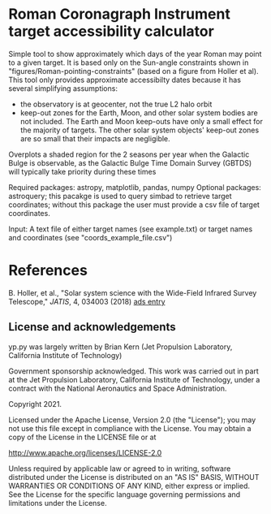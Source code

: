 # Roman Coronagraph Instrument target accessibility calculator

Simple tool to show approximately which days of the year Roman may point to a given target. It is based only on the Sun-angle constraints shown in "figures/Roman-pointing-constraints" (based on a figure from Holler et al). This tool only provides approximate accessibilty dates because it has several simplifying assumptions:
 * the observatory is at geocenter, not the true L2 halo orbit
 * keep-out zones for the Earth, Moon, and other solar system bodies are not included. The Earth and Moon keep-outs have only a small effect for the majority of targets. The other solar system objects' keep-out zones are so small that their impacts are negligible.

Overplots a shaded region for the 2 seasons per year when the Galactic Bulge is observable, as the Galactic Bulge Time Domain Survey (GBTDS) will typically take priority during these times
 
Required packages: astropy, matplotlib, pandas, numpy
Optional packages: astroquery; this pacakge is used to query simbad to retrieve target coordinates; without this package the user must provide a csv file of target coordinates.

Input: A text file of either target names (see example.txt) or target names and coordinates (see "coords_example_file.csv")


# References
B. Holler, et al., "Solar system science with the Wide-Field Infrared Survey Telescope," _JATIS_, 4, 034003 (2018)
[ads entry](http://adsabs.harvard.edu/abs/2018JATIS...4c4003H)

## License and acknowledgements
yp.py was largely written by Brian Kern (Jet Propulsion Laboratory, California Institute of Technology)

Government sponsorship acknowledged. This work was carried out in part at the Jet Propulsion Laboratory, California Institute of Technology, under a contract with the National Aeronautics and Space Administration.

Copyright 2021.

Licensed under the Apache License, Version 2.0 (the "License"); you may not use this file except in compliance with the License. You may obtain a copy of the License in the LICENSE file or at

http://www.apache.org/licenses/LICENSE-2.0

Unless required by applicable law or agreed to in writing, software distributed under the License is distributed on an "AS IS" BASIS, WITHOUT WARRANTIES OR CONDITIONS OF ANY KIND, either express or implied. See the License for the specific language governing permissions and limitations under the License.




